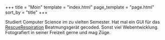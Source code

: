 +++
title = "Moin"
template = "index.html"
page_template = "page.html"
sort_by = "title"
+++

Studiert Computer Science im zu vielten Semester. Hat mal ein GUI für das [RescueRespiration](https://rescue-respiration.org) Beatmungsgerät gecoded. Sonst viel Webentwicklung. Fotografiert in seiner Freizeit gerne und mag Züge.

